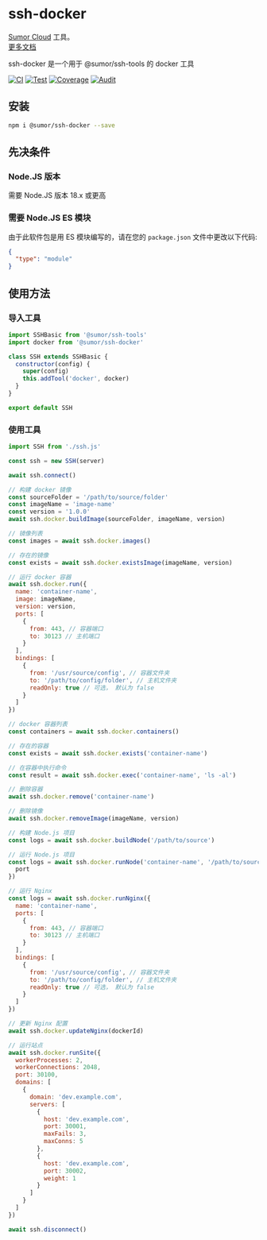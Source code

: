 # ssh-docker

[Sumor Cloud](https://sumor.cloud) 工具。  
[更多文档](https://sumor.cloud/ssh-docker)

ssh-docker 是一个用于 @sumor/ssh-tools 的 docker 工具

[![CI](https://github.com/sumor-cloud/ssh-docker/actions/workflows/ci.yml/badge.svg)](https://github.com/sumor-cloud/ssh-docker/actions/workflows/ci.yml)
[![Test](https://github.com/sumor-cloud/ssh-docker/actions/workflows/ut.yml/badge.svg)](https://github.com/sumor-cloud/ssh-docker/actions/workflows/ut.yml)
[![Coverage](https://github.com/sumor-cloud/ssh-docker/actions/workflows/coverage.yml/badge.svg)](https://github.com/sumor-cloud/ssh-docker/actions/workflows/coverage.yml)
[![Audit](https://github.com/sumor-cloud/ssh-docker/actions/workflows/audit.yml/badge.svg)](https://github.com/sumor-cloud/ssh-docker/actions/workflows/audit.yml)

## 安装

```bash
npm i @sumor/ssh-docker --save
```

## 先决条件

### Node.JS 版本

需要 Node.JS 版本 18.x 或更高

### 需要 Node.JS ES 模块

由于此软件包是用 ES 模块编写的，请在您的 `package.json` 文件中更改以下代码:

```json
{
  "type": "module"
}
```

## 使用方法

### 导入工具

```js
import SSHBasic from '@sumor/ssh-tools'
import docker from '@sumor/ssh-docker'

class SSH extends SSHBasic {
  constructor(config) {
    super(config)
    this.addTool('docker', docker)
  }
}

export default SSH
```

### 使用工具

```js
import SSH from './ssh.js'

const ssh = new SSH(server)

await ssh.connect()

// 构建 docker 镜像
const sourceFolder = '/path/to/source/folder'
const imageName = 'image-name'
const version = '1.0.0'
await ssh.docker.buildImage(sourceFolder, imageName, version)

// 镜像列表
const images = await ssh.docker.images()

// 存在的镜像
const exists = await ssh.docker.existsImage(imageName, version)

// 运行 docker 容器
await ssh.docker.run({
  name: 'container-name',
  image: imageName,
  version: version,
  ports: [
    {
      from: 443, // 容器端口
      to: 30123 // 主机端口
    }
  ],
  bindings: [
    {
      from: '/usr/source/config', // 容器文件夹
      to: '/path/to/config/folder', // 主机文件夹
      readOnly: true // 可选， 默认为 false
    }
  ]
})

// docker 容器列表
const containers = await ssh.docker.containers()

// 存在的容器
const exists = await ssh.docker.exists('container-name')

// 在容器中执行命令
const result = await ssh.docker.exec('container-name', 'ls -al')

// 删除容器
await ssh.docker.remove('container-name')

// 删除镜像
await ssh.docker.removeImage(imageName, version)

// 构建 Node.js 项目
const logs = await ssh.docker.buildNode('/path/to/source')

// 运行 Node.js 项目
const logs = await ssh.docker.runNode('container-name', '/path/to/source', {
  port
})

// 运行 Nginx
const logs = await ssh.docker.runNginx({
  name: 'container-name',
  ports: [
    {
      from: 443, // 容器端口
      to: 30123 // 主机端口
    }
  ],
  bindings: [
    {
      from: '/usr/source/config', // 容器文件夹
      to: '/path/to/config/folder', // 主机文件夹
      readOnly: true // 可选， 默认为 false
    }
  ]
})

// 更新 Nginx 配置
await ssh.docker.updateNginx(dockerId)

// 运行站点
await ssh.docker.runSite({
  workerProcesses: 2,
  workerConnections: 2048,
  port: 30100,
  domains: [
    {
      domain: 'dev.example.com',
      servers: [
        {
          host: 'dev.example.com',
          port: 30001,
          maxFails: 3,
          maxConns: 5
        },
        {
          host: 'dev.example.com',
          port: 30002,
          weight: 1
        }
      ]
    }
  ]
})

await ssh.disconnect()
```

